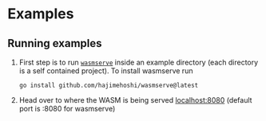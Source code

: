 # Examples

## Running examples
1. First step is to run [`wasmserve`](https://github.com/hajimehoshi/wasmserve) inside an example directory (each directory is a self contained project). To install wasmserve run
    ```shell
    go install github.com/hajimehoshi/wasmserve@latest
    ```

2. Head over to where the WASM is being served  [localhost:8080](https://localhost:8080) (default port is :8080 for wasmserve)
